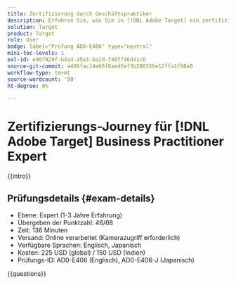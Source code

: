 ```yaml
---
title: Zertifizierung durch Geschäftspraktiker
description: Erfahren Sie, wie Sie in [!DNL Adobe Target] ein zertifizierter Adobe Business Practitioner-Experte werden.
solution: Target
product: Target
role: User
badge: label="Prüfung AD0-E406" type="neutral"
mini-toc-levels: 1
exl-id: e907929f-b4a4-45e1-ba2d-f407f46d41c6
source-git-commit: a406fac14e66f8aed5ef3b288356e12ffa1f98a0
workflow-type: tm+mt
source-wordcount: '59'
ht-degree: 0%

---
```


# Zertifizierungs-Journey für [!DNL Adobe Target] Business Practitioner Expert

{{intro}}

## Prüfungsdetails {#exam-details}

* Ebene: Expert (1-3 Jahre Erfahrung)
* Übergeben der Punktzahl: 46/68
* Zeit: 136 Minuten
* Versand: Online verarbeitet (Kamerazugriff erforderlich)
* Verfügbare Sprachen: Englisch, Japanisch
* Kosten: 225 USD (global) / 150 USD (Indien)
* Prüfungs-ID: AD0-E406 (Englisch), AD0-E406-J (Japanisch)

{{questions}}
